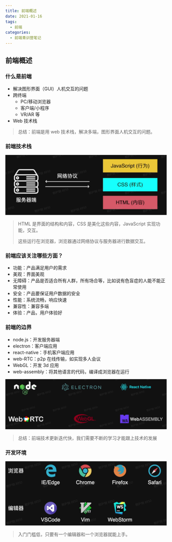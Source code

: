 ```yaml
---
title: 前端概述
date: 2021-01-16
tags:
  - 前端
categories:
  - 前端青训营笔记
---
```


## 前端概述

### 什么是前端

- 解决图形界面（GUI）人机交互的问题
- 跨终端
  - PC/移动浏览器
  - 客户端/小程序
  - VR/AR 等
- Web 技术栈

> 总结：前端是用 web 技术栈，解决多端，图形界面人机交互的问题。

### 前端技术栈

![image-20220116123049008](./imgs/1.png)

> HTML 是界面的结构和内容，CSS 是美化这些内容，JavaScript 实现功能，交互。
>
> 这些运行在浏览器，浏览器通过网络协议与服务器进行数据交互。

### 前端应该关注哪些方面？

- 功能：产品满足用户的需求
- 美观：界面美观
- 无障碍：产品是否适合所有人群，所有场合等，比如说有色盲症的人能不能正常使用
- 安全：产品要保证用户数据的安全
- 性能：系统流畅，响应快速
- 兼容性：兼容多端
- 体验：产品，用户体验好

### 前端的边界

- node.js：开发服务器端
- electron：客户端应用
- react-native：手机客户端应用
- web-RTC：p2p 在线传输，如实现多人会议
- WebGL：开发 3d 应用
- web-assembly：将其他语言的代码，编译成浏览器在运行

![image-20220116124542800](./imgs/2.png)

> 总结：前端技术更新迭代快，我们需要不断的学习才能跟上技术的发展

### 开发环境

![image-20220116124813474](./imgs/3.png)

> 入门门槛低，只要有一个编辑器和一个浏览器就能上手。
